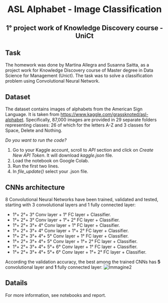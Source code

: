 # <div align="center">ASL Alphabet - Image Classification</div>
**<p align="center"> 1° project work of Knowledge Discovery course - UniCt </p>**
----

## Task
The homework was done by Martina Allegra and Susanna Saitta, as a project work for Knowledge Discovery course of Master degree in Data Science for Management (Unict). 
The task was to solve a classification problem using Convolutional Neural Network. 

## Dataset 
The dataset contains images of alphabets from the American Sign Language. It is taken from https://www.kaggle.com/grassknoted/asl-alphabet. Specifically, 87,000 images are provided in 29 separate folders representing classes: 26 of which for the letters A-Z and 3 classes for Space, Delete and Nothing. 

*Do you want to run the code?*
1. Go to your Kaggle account, scroll to *API* section and click on *Create New API Token*. It will download *kaggle.json* file.
2. Load the notebook on Google Colab.  
3. Run the first two lines.
4. In *file_update()* select your .json file.

## CNNs architecture
8 Convolutional Neural Networks have been trained, validated and tested, starting with 3 convolutional layers and 1 fully connected layer:
* 1°+ 2°+ 3° Conv layer + 1° FC layer + Classifier.
* 1°+ 2°+ 3° Conv layer + 1°+ 2° FC layer + Classifier.
* 1°+ 2°+ 3°+ 4° Conv layer + 1° FC layer + Classifier.
* 1°+ 2°+ 3°+ 4° Conv layer + 1°+ 2° FC layer + Classifier.
* 1°+ 2°+ 3°+ 4°+ 5° Conv layer + 1° FC layer + Classifier. 
* 1°+ 2°+ 3°+ 4°+ 5° Conv layer + 1°+ 2° FC layer + Classifier.
* 1°+ 2°+ 3°+ 4°+ 5°+ 6° Conv layer + 1° FC layer + Classifier.
* 1°+ 2°+ 3°+ 4°+ 5°+ 6° Conv layer + 1°+ 2° FC layer + Classifier.

According the validation accuracy, the best among the trained CNNs has **5** convolutional layer and **1** fully connected layer:
![Immagine2](https://user-images.githubusercontent.com/80890783/115155095-a20cbf80-a07e-11eb-90dd-2e3a01852e7b.png)


## Datails
For more information, see notebooks and report. 


